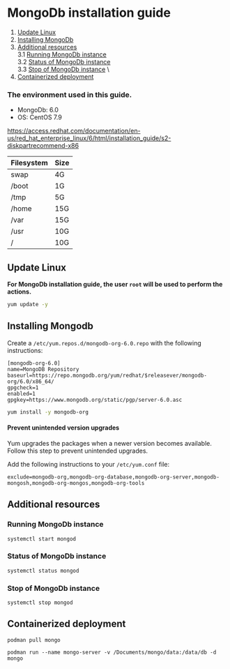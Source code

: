 # MongoDb installation guide 

1. [Update Linux](#update-linux)
2. [Installing MongoDb](#installing-mongodb)
3. [Additional resources](#additional-resources) \
    3.1 [Running MongoDb instance](#running-mongodb-instance) \
    3.2 [Status of MongoDb instance](#status-of-mongodb-instance) \
    3.3 [Stop of MongoDb instance](#stop-of-mongodb-instance) \
4. [Containerized deployment](#containerized-deployment)

### The environment used in this guide.

- MongoDb: 6.0
- OS: CentOS 7.9

https://access.redhat.com/documentation/en-us/red_hat_enterprise_linux/6/html/installation_guide/s2-diskpartrecommend-x86

| Filesystem | Size |
| ------ |------|
| swap | 4G |
| /boot| 1G |
| /tmp | 5G |
| /home | 15G |
| /var | 15G |
| /usr | 10G |
| / | 10G |

## Update Linux

**For MongoDb installation guide, the user `root` will be used to perform the actions.**

```bash
yum update -y
```

## Installing Mongodb

Create a `/etc/yum.repos.d/mongodb-org-6.0.repo` with the following instructions:

```
[mongodb-org-6.0]
name=MongoDB Repository
baseurl=https://repo.mongodb.org/yum/redhat/$releasever/mongodb-org/6.0/x86_64/
gpgcheck=1
enabled=1
gpgkey=https://www.mongodb.org/static/pgp/server-6.0.asc
```

```bash
yum install -y mongodb-org
```

#### Prevent unintended version upgrades

Yum upgrades the packages when a newer version becomes available. Follow this step to prevent unintended upgrades.

Add the following instructions to your `/etc/yum.conf` file:

```
exclude=mongodb-org,mongodb-org-database,mongodb-org-server,mongodb-mongosh,mongodb-org-mongos,mongodb-org-tools
```

## Additional resources

### Running MongoDb instance

```
systemctl start mongod
```

### Status of MongoDb instance
```
systemctl status mongod
```

### Stop of MongoDb instance
```
systemctl stop mongod
```

## Containerized deployment

```
podman pull mongo

podman run --name mongo-server -v /Documents/mongo/data:/data/db -d mongo
```
